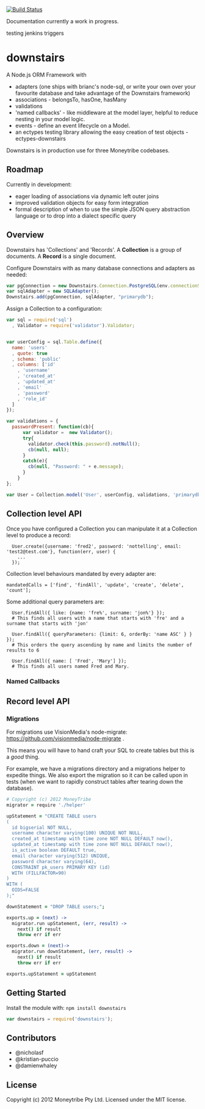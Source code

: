 [![Build Status](https://secure.travis-ci.org/moneytribeaustralia/downstairs.js.png)](http://travis-ci.org/moneytribeaustralia/downstairs.js)

Documentation currently a work in progress.

testing jenkins triggers

# downstairs

A Node.js ORM Framework with

  * adapters (one ships with brianc's node-sql, or write your own over your favourite database and take advantage of the Downstairs framework)
  * associations - belongsTo, hasOne, hasMany
  * validations
  * 'named callbacks' - like middleware at the model layer, helpful to reduce nesting in your model logic.
  * events - define an event lifecycle on a Model.
  * an ectypes testing library allowing the easy creation of test objects - ectypes-downstairs

Downstairs is in production use for three Moneytribe codebases.

## Roadmap

Currently in development:

* eager loading of associations via dynamic left outer joins
* improved validation objects for easy form integration
* formal description of when to use the simple JSON query abstraction language or to drop into a dialect specific query


## Overview

Downstairs has 'Collections' and 'Records'. A **Collection** is a group of documents. A **Record** is a single document.

Configure Downstairs with as many database connections and adapters as needed:

``` javascript
var pgConnection = new Downstairs.Connection.PostgreSQL(env.connectionString);
var sqlAdapter = new SQLAdapter();
Downstairs.add(pgConnection, sqlAdapter, "primarydb");
```

Assign a Collection to a configuration:

``` javascript
var sql = require('sql')
  , Validator = require('validator').Validator;


var userConfig = sql.Table.define({
  name: 'users'
  , quote: true
  , schema: 'public'
  , columns: ['id'
    , 'username'
    , 'created_at'
    , 'updated_at'
    , 'email'
    , 'password'
    , 'role_id'
  ]
});

var validations = {
  passwordPresent: function(cb){
      var validator =  new Validator();
      try{
        validator.check(this.password).notNull();
        cb(null, null);
      }
      catch(e){
        cb(null, "Password: " + e.message);
      }
    }
};

var User = Collection.model('User', userConfig, validations, 'primarydb');
```

## Collection level API

Once you have configured a Collection you can manipulate it at a Collection level to produce a record:

```
  User.create({username: 'fred2', password: 'nottelling', email: 'test2@test.com'}, function(err, user) {
    ...
  });
```

Collection level behaviours mandated by every adapter are:

```
mandatedCalls = ['find', 'findAll', 'update', 'create', 'delete', 'count'];
```

Some additional query parameters are:

```
  User.findAll({ like: {name: 'fre%', surname: 'jon%'} });
  # This finds all users with a name that starts with 'fre' and a surname that starts with 'jon'

  User.findAll({ queryParameters: {limit: 6, orderBy: 'name ASC' } } });
  # This orders the query ascending by name and limits the number of results to 6

  User.findAll({ name: [ 'Fred', 'Mary'] });
  # This finds all users named Fred and Mary.
```

### Named Callbacks

## Record level API


### Migrations

For migrations use VisionMedia's node-migrate: https://github.com/visionmedia/node-migrate .

This means you will have to hand craft your SQL to create tables but this is a *good* thing.

For example, we have a migrations directory and a migrations helper to expedite things. We also export the migration so it can be called upon in tests (when we want to rapidly construct tables after tearing down the database).

``` coffeescript
# Copyright (c) 2012 MoneyTribe
migrator = require './helper'

upStatement = "CREATE TABLE users
(
  id bigserial NOT NULL,
  username character varying(100) UNIQUE NOT NULL,
  created_at timestamp with time zone NOT NULL DEFAULT now(),
  updated_at timestamp with time zone NOT NULL DEFAULT now(),
  is_active boolean DEFAULT true,
  email character varying(512) UNIQUE,
  password character varying(64),
  CONSTRAINT pk_users PRIMARY KEY (id)
  WITH (FILLFACTOR=90)
)
WITH (
  OIDS=FALSE
);"

downStatement = "DROP TABLE users;";

exports.up = (next) ->
  migrator.run upStatement, (err, result) ->
    next() if result
    throw err if err

exports.down = (next)->
  migrator.run downStatement, (err, result) ->
    next() if result
    throw err if err

exports.upStatement = upStatement
```

## Getting Started

Install the module with: `npm install downstairs`

``` javascript
var downstairs = require('downstairs');
```

## Contributors

  * @nicholasf
  * @kristian-puccio
  * @damienwhaley

## License
Copyright (c) 2012 Moneytribe Pty Ltd.
Licensed under the MIT license.
